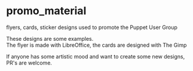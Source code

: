 # promo_material
flyers, cards, sticker designs used to promote the Puppet User Group

These designs are some examples.  
The flyer is made with LibreOffice, the cards are designed with The Gimp

If anyone has some artistic mood and want to create some new designs, PR's are welcome.
